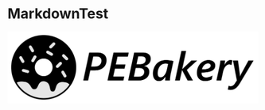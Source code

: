 # MarkdownTest

![Banner](https://raw.githubusercontent.com/ied206/MarkdownTest/master/Image/Banner.svg)
